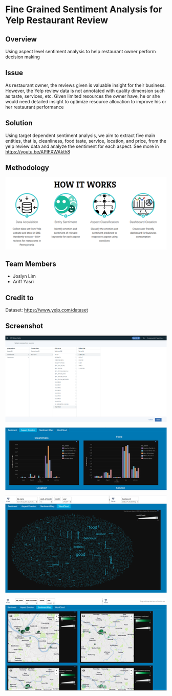 # Fine Grained Sentiment Analysis for Yelp Restaurant Review 

## Overview

Using aspect level sentiment analysis to help restaurant owner perform decision making 

## Issue

As restaurant owner, the reviews given is valuable insight for their business. However, the Yelp review data is not annotated with quality dimension such as taste, services, etc. Given limited resources the owner have, he or she would need detailed insight to optimize resource allocation to improve his or her restaurant performance 

## Solution

Using target dependent sentiment analysis, we aim to extract five main entities, that is, cleanliness, food taste, service, location, and price, from the yelp review data and analyze the sentiment for each aspect. See more in https://youtu.be/APIFXWAkth8

## Methodology

![alt text](https://raw.githubusercontent.com/ariffyasri/fair-grained-sentiment-analysis/master/methodology.PNG)


## Team Members
- Joslyn Lim
- Ariff Yasri


## Credit to

Dataset: https://www.yelp.com/dataset

## Screenshot


![alt text](https://raw.githubusercontent.com/ariffyasri/fair-grained-sentiment-analysis/master/example1.PNG)


![alt text](https://raw.githubusercontent.com/ariffyasri/fair-grained-sentiment-analysis/master/example2.PNG)


![alt text](https://raw.githubusercontent.com/ariffyasri/fair-grained-sentiment-analysis/master/example3.PNG)


![alt text](https://raw.githubusercontent.com/ariffyasri/fair-grained-sentiment-analysis/master/example4.PNG)
